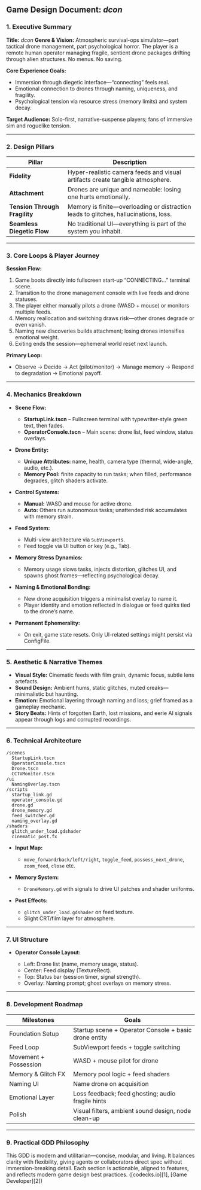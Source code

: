 ## **Game Design Document: *dcon***

### **1. Executive Summary**

**Title:** *dcon*
**Genre & Vision:** Atmospheric survival-ops simulator—part tactical drone management, part psychological horror. The player is a remote human operator managing fragile, sentient drone packages drifting through alien structures. No menus. No saving.

**Core Experience Goals:**

* Immersion through diegetic interface—“connecting” feels real.
* Emotional connection to drones through naming, uniqueness, and fragility.
* Psychological tension via resource stress (memory limits) and system decay.

**Target Audience:**
Solo-first, narrative-suspense players; fans of immersive sim and roguelike tension.

---

### **2. Design Pillars**

| Pillar                        | Description                                                                          |
| ----------------------------- | ------------------------------------------------------------------------------------ |
| **Fidelity**                  | Hyper-realistic camera feeds and visual artifacts create tangible atmosphere.        |
| **Attachment**                | Drones are unique and nameable: losing one hurts emotionally.                        |
| **Tension Through Fragility** | Memory is finite—overloading or distraction leads to glitches, hallucinations, loss. |
| **Seamless Diegetic Flow**    | No traditional UI—everything is part of the system you inhabit.                      |

---

### **3. Core Loops & Player Journey**

**Session Flow:**

1. Game boots directly into fullscreen start-up “CONNECTING...” terminal scene.
2. Transition to the drone management console with live feeds and drone statuses.
3. The player either manually pilots a drone (WASD + mouse) or monitors multiple feeds.
4. Memory reallocation and switching draws risk—other drones degrade or even vanish.
5. Naming new discoveries builds attachment; losing drones intensifies emotional weight.
6. Exiting ends the session—ephemeral world reset next launch.

**Primary Loop:**

* Observe → Decide → Act (pilot/monitor) → Manage memory → Respond to degradation → Emotional payoff.

---

### **4. Mechanics Breakdown**

* **Scene Flow:**

  * **StartupLink.tscn** – Fullscreen terminal with typewriter-style green text, then fades.
  * **OperatorConsole.tscn** – Main scene: drone list, feed window, status overlays.

* **Drone Entity:**

  * **Unique Attributes:** name, health, camera type (thermal, wide-angle, audio, etc.).
  * **Memory Pool:** finite capacity to run tasks; when filled, performance degrades, glitch shaders activate.

* **Control Systems:**

  * **Manual:** WASD and mouse for active drone.
  * **Auto:** Others run autonomous tasks; unattended risk accumulates with memory strain.

* **Feed System:**

  * Multi-view architecture via `SubViewport`s.
  * Feed toggle via UI button or key (e.g., Tab).

* **Memory Stress Dynamics:**

  * Memory usage slows tasks, injects distortion, glitches UI, and spawns ghost frames—reflecting psychological decay.

* **Naming & Emotional Bonding:**

  * New drone acquisition triggers a minimalist overlay to name it.
  * Player identity and emotion reflected in dialogue or feed quirks tied to the drone’s name.

* **Permanent Ephemerality:**

  * On exit, game state resets. Only UI-related settings might persist via ConfigFile.

---

### **5. Aesthetic & Narrative Themes**

* **Visual Style:** Cinematic feeds with film grain, dynamic focus, subtle lens artefacts.
* **Sound Design:** Ambient hums, static glitches, muted creaks—minimalistic but haunting.
* **Emotion:** Emotional layering through naming and loss; grief framed as a gameplay mechanic.
* **Story Beats:** Hints of forgotten Earth, lost missions, and eerie AI signals appear through logs and corrupted recordings.

---

### **6. Technical Architecture**

```
/scenes
  StartupLink.tscn
  OperatorConsole.tscn
  Drone.tscn
  CCTVMonitor.tscn
/ui
  NamingOverlay.tscn
/scripts
  startup_link.gd
  operator_console.gd
  drone.gd
  drone_memory.gd
  feed_switcher.gd
  naming_overlay.gd
/shaders
  glitch_under_load.gdshader
  cinematic_post.fx
```

* **Input Map:**

  * `move_forward/back/left/right`, `toggle_feed`, `possess_next_drone`, `zoom_feed`, `close` etc.

* **Memory System:**

  * `DroneMemory.gd` with signals to drive UI patches and shader uniforms.

* **Post Effects:**

  * `glitch_under_load.gdshader` on feed texture.
  * Slight CRT/film layer for atmosphere.

---

### **7. UI Structure**

* **Operator Console Layout:**

  * Left: Drone list (name, memory usage, status).
  * Center: Feed display (TextureRect).
  * Top: Status bar (session timer, signal strength).
  * Overlay: Naming prompt; ghost overlays on memory stress.

---

### **8. Development Roadmap**

| Milestones            | Goals                                                 |
| --------------------- | ----------------------------------------------------- |
| Foundation Setup      | Startup scene + Operator Console + basic drone entity |
| Feed Loop             | SubViewport feeds + toggle switching                  |
| Movement + Possession | WASD + mouse pilot for drone                          |
| Memory & Glitch FX    | Memory pool logic + feed shaders                      |
| Naming UI             | Name drone on acquisition                             |
| Emotional Layer       | Loss feedback; feed ghosting; audio fragile hints     |
| Polish                | Visual filters, ambient sound design, node clean-up   |

---

### **9. Practical GDD Philosophy**

This GDD is modern and utilitarian—concise, modular, and living. It balances clarity with flexibility, giving agents or collaborators direct spec without immersion-breaking detail. Each section is actionable, aligned to features, and reflects modern game design best practices.
([codecks.io][1], [Game Developer][2])
